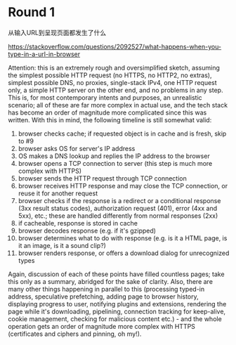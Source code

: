 # Round 1

从输入URL到呈现页面都发生了什么

https://stackoverflow.com/questions/2092527/what-happens-when-you-type-in-a-url-in-browser

Attention: this is an extremely rough and oversimplified sketch, assuming the simplest possible HTTP request (no HTTPS, no HTTP2, no extras), simplest possible DNS, no proxies, single-stack IPv4, one HTTP request only, a simple HTTP server on the other end, and no problems in any step. This is, for most contemporary intents and purposes, an unrealistic scenario; all of these are far more complex in actual use, and the tech stack has become an order of magnitude more complicated since this was written. With this in mind, the following timeline is still somewhat valid:

1. browser checks cache; if requested object is in cache and is fresh, skip to #9
2. browser asks OS for server's IP address
3. OS makes a DNS lookup and replies the IP address to the browser
4. browser opens a TCP connection to server (this step is much more complex with HTTPS)
5. browser sends the HTTP request through TCP connection
6. browser receives HTTP response and may close the TCP connection, or reuse it for another request
7. browser checks if the response is a redirect or a conditional response (3xx result status codes), authorization request (401), error (4xx and 5xx), etc.; these are handled differently from normal responses (2xx)
8. if cacheable, response is stored in cache
9. browser decodes response (e.g. if it's gzipped)
10. browser determines what to do with response (e.g. is it a HTML page, is it an image, is it a sound clip?)
11. browser renders response, or offers a download dialog for unrecognized types
    
Again, discussion of each of these points have filled countless pages; take this only as a summary, abridged for the sake of clarity. Also, there are many other things happening in parallel to this (processing typed-in address, speculative prefetching, adding page to browser history, displaying progress to user, notifying plugins and extensions, rendering the page while it's downloading, pipelining, connection tracking for keep-alive, cookie management, checking for malicious content etc.) - and the whole operation gets an order of magnitude more complex with HTTPS (certificates and ciphers and pinning, oh my!).

